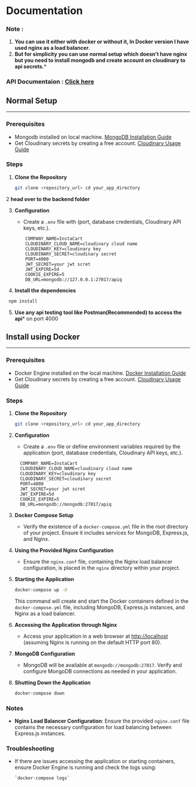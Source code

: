 # Documentation
### Note : 
1.  **You can use it either with docker or without it, In Docker version I have used nginx as a load balancer.**
2.  **But for simplicity you can use normal setup which doesn't have nginx but you need to install mongodb and create account on cloudinary to api secrets.***

### API Documentaion : [Click here](https://documenter.getpostman.com/view/31564556/2s9YsDkah7)
## Normal Setup
-----------------------------------------

### Prerequisites
*   Mongodb installed on local machine. [MongoDB Installation Guide](https://www.mongodb.com/try/download/community)
*   Get Cloudinary secrets by creating a free account. [Cloudinary Usage Guide](https://cloudinary.com/)

### Steps

1.  **Clone the Repository**
    
    ```bash
    git clone <repository_url> cd your_app_directory
    ```
2   **head over to the backend folder**

3.  **Configuration**
    
    *   Create a `.env` file with (port, database credentials, Cloudinary API keys, etc.).
    ```env
        COMPANY_NAME=InstaCart
        CLOUDINARY_CLOUD_NAME=cloudinary cloud name
        CLOUDINARY_KEY=cloudinary key
        CLOUDINARY_SECRET=cloudinary secret
        PORT=4000
        JWT_SECRET=your jwt scret
        JWT_EXPIRE=5d
        COOKIE_EXPIRE=5
        DB_URL=mongodb://127.0.0.1:27017/apiq
    ```
4.  **Install the dependencies**
   ```bash
    npm install
   ```
5.  **Use any api testing tool like Postman(Recommended) to access the api*** on port 4000
   
## Install using Docker
------------------------------------------

### Prerequisites

*   Docker Engine installed on the local machine. [Docker Installation Guide](https://www.docker.com/products/docker-desktop/)
*   Get Cloudinary secrets by creating a free account. [Cloudinary Usage Guide](https://cloudinary.com/)

### Steps

1.  **Clone the Repository**
    
    ```bash
    git clone <repository_url> cd your_app_directory
    ```
2.  **Configuration**
    
    *   Create a `.env` file or define environment variables required by the application (port, database credentials, Cloudinary API keys, etc.).
      ```env
        COMPANY_NAME=InstaCart
        CLOUDINARY_CLOUD_NAME=cloudinary cloud name
        CLOUDINARY_KEY=cloudinary key
        CLOUDINARY_SECRET=cloudinary secret
        PORT=4000
        JWT_SECRET=your jwt scret
        JWT_EXPIRE=5d
        COOKIE_EXPIRE=5
        DB_URL=mongodb://mongodb:27017/apiq
    ```
3.  **Docker Compose Setup**
    
    *   Verify the existence of a `docker-compose.yml` file in the root directory of your project. Ensure it includes services for MongoDB, Express.js, and Nginx.
4.  **Using the Provided Nginx Configuration**
    
    *   Ensure the `nginx.conf` file, containing the Nginx load balancer configuration, is placed in the `nginx` directory within your project.
5.  **Starting the Application**
    
    ```bash
    docker-compose up -d
    ```
    This command will create and start the Docker containers defined in the `docker-compose.yml` file, including MongoDB, Express.js instances, and Nginx as a load balancer.
    
6.  **Accessing the Application through Nginx**
    
    *   Access your application in a web browser at [http://localhost](http://localhost) (assuming Nginx is running on the default HTTP port 80).
7.  **MongoDB Configuration**
    
    *   MongoDB will be available at `mongodb://mongodb:27017`. Verify and configure MongoDB connections as needed in your application.
8.  **Shutting Down the Application**
    
    ```bash
    docker-compose down
    ```

### Notes

*   **Nginx Load Balancer Configuration**: Ensure the provided `nginx.conf` file contains the necessary configuration for load balancing between Express.js instances.

### Troubleshooting

*   If there are issues accessing the application or starting containers, ensure Docker Engine is running and check the logs using:
    ```
    `docker-compose logs`
    ```
